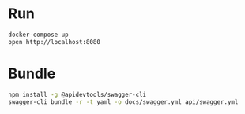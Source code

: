 # Run
```sh
docker-compose up
open http://localhost:8080
```

# Bundle
```sh
npm install -g @apidevtools/swagger-cli
swagger-cli bundle -r -t yaml -o docs/swagger.yml api/swagger.yml
```
